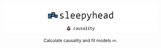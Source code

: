 ![image](../../images/sleepyhead_logo.png)
![image](../../images/causality.png)

<p align="center">
  Calculate causality and fit models 💤.
</p>
